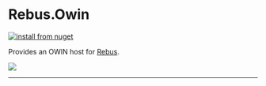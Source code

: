 # Rebus.Owin

[![install from nuget](https://img.shields.io/nuget/v/Rebus.Owin.svg?style=flat-square)](https://www.nuget.org/packages/Rebus.Owin)

Provides an OWIN host for [Rebus](https://github.com/rebus-org/Rebus).

![](https://raw.githubusercontent.com/rebus-org/Rebus/master/artwork/little_rebusbus2_copy-200x200.png)

---

